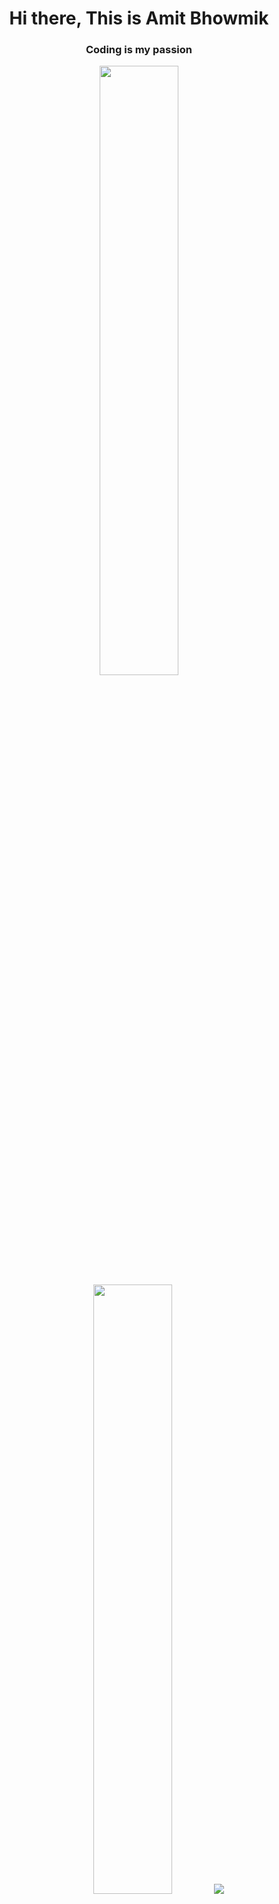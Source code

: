 <h1 align="center">Hi there, This is Amit Bhowmik</h1>
<h3 align="center">Coding is my passion</h3>



<div align="center">
  
  <img height="50%" width="auto" src ="https://github-readme-stats.vercel.app/api?username=Amit-Bhowmik&show_icons=true&count_private=true&theme=darcula&hide_border=true&bg_color=00000000">
  <img height="50%" width="auto" src ="https://github-readme-stats.vercel.app/api/top-langs/?username=Amit-Bhowmik&layout=compact&hide_border=true&theme=darcula&bg_color=00000000&langs_count=6&exclude_repo=offline-service-sharing-client">
  <img src ="https://github-readme-streak-stats.herokuapp.com?user=Amit-Bhowmik&theme=darcula&hide_border=true&background=FFFFFF00">
  <br>
  
</div>

<p align="center">&nbsp;<img align="center" src="https://github-readme-stats.vercel.app/api?username=Amit-Bhowmik&show_icons=true&locale=en&theme=darcula" alt="Amit-Bhowmik" /></p>
<p align="center"><img  src="https://github-readme-stats.vercel.app/api/wakatime?username=amit17&theme=darcula" /></p>

<h3 align="left">Connect with me:</h3>
<p align="left">
<a href="https://linkedin.com/in/amit-bhowmik-8abb6b232/" target="blank"><img align="center" src="https://raw.githubusercontent.com/rahuldkjain/github-profile-readme-generator/master/src/images/icons/Social/linked-in-alt.svg" alt="amit-bhowmik-8abb6b232/" height="10" width="auto" /></a>
<a href="https://fb.com/amit.bhowmik.5205622?_rdc=1&_rdr" target="blank"><img align="center" src="https://raw.githubusercontent.com/rahuldkjain/github-profile-readme-generator/master/src/images/icons/Social/facebook.svg" alt="amit.bhowmik.5205622?_rdc=1&_rdr" height="10" width="auto" /></a>
<a href="https://instagram.com/__amit_bhowmik__" target="blank"><img align="center" src="https://raw.githubusercontent.com/rahuldkjain/github-profile-readme-generator/master/src/images/icons/Social/instagram.svg" alt="__amit_bhowmik__" height="10" width="auto" /></a>
<a href="https://www.hackerrank.com/amitbhowmik407" target="blank"><img align="center" src="https://raw.githubusercontent.com/rahuldkjain/github-profile-readme-generator/master/src/images/icons/Social/hackerrank.svg" alt="amitbhowmik407" height="10" width="auto" /></a>
<a href="https://codeforces.com/profile/ami_tbhowmik" target="blank"><img align="center" src="https://raw.githubusercontent.com/rahuldkjain/github-profile-readme-generator/master/src/images/icons/Social/codeforces.svg" alt="ami_tbhowmik" height="10" width="auto" /></a>
</p>



###

